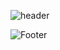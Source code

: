 ![header](https://capsule-render.vercel.app/api?type=wave&color=#69B1F5&height=200&section=header&text=BONG&fontSize=50)



![Footer](https://capsule-render.vercel.app/api?type=waving&color=#69B1F5&height=200&section=footer)
